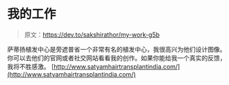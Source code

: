 # 我的工作

> 原文：<https://dev.to/sakshirathor/my-work-g5b>

萨蒂扬植发中心是旁遮普省一个非常有名的植发中心，我很高兴为他们设计图像。你可以去他们的官网或者社交网站看看我的创作。如果你能给我一个真实的反馈，我将不胜感激。
[http://www.satyamhairtransplantindia.com/](http://www.satyamhairtransplantindia.com/)